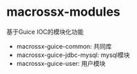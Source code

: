 # macrossx-modules
基于Guice IOC的模块化功能
- macrossx-guice-common: 共同库
- macrossx-guice-jdbc-mysql: mysql模块
- macrossx-guice-user: 用户模块

